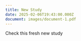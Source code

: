```yaml
---
title: New Study
date: 2025-02-06T19:43:00.000Z
document: images/document-1.pdf
---
```

Check this fresh new study
